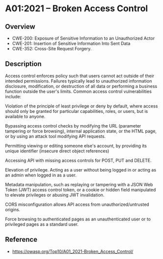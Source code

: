 # A01:2021 – Broken Access Control

## Overview

* CWE-200: Exposure of Sensitive Information to an Unauthorized Actor
* CWE-201: Insertion of Sensitive Information Into Sent Data
* CWE-352: Cross-Site Request Forgery.


## Description


Access control enforces policy such that users cannot act outside of their intended permissions. Failures typically lead to unauthorized information disclosure, modification, or destruction of all data or performing a business function outside the user's limits. Common access control vulnerabilities include:

Violation of the principle of least privilege or deny by default, where access should only be granted for particular capabilities, roles, or users, but is available to anyone.

Bypassing access control checks by modifying the URL (parameter tampering or force browsing), internal application state, or the HTML page, or by using an attack tool modifying API requests.

Permitting viewing or editing someone else's account, by providing its unique identifier (insecure direct object references)

Accessing API with missing access controls for POST, PUT and DELETE.

Elevation of privilege. Acting as a user without being logged in or acting as an admin when logged in as a user.

Metadata manipulation, such as replaying or tampering with a JSON Web Token (JWT) access control token, or a cookie or hidden field manipulated to elevate privileges or abusing JWT invalidation.

CORS misconfiguration allows API access from unauthorized/untrusted origins.

Force browsing to authenticated pages as an unauthenticated user or to privileged pages as a standard user.

## Reference
* https://owasp.org/Top10/A01_2021-Broken_Access_Control/